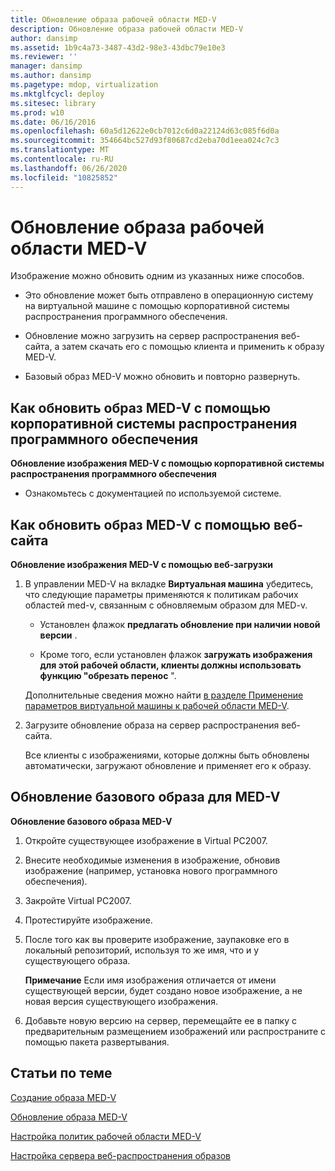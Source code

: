 ```yaml
---
title: Обновление образа рабочей области MED-V
description: Обновление образа рабочей области MED-V
author: dansimp
ms.assetid: 1b9c4a73-3487-43d2-98e3-43dbc79e10e3
ms.reviewer: ''
manager: dansimp
ms.author: dansimp
ms.pagetype: mdop, virtualization
ms.mktglfcycl: deploy
ms.sitesec: library
ms.prod: w10
ms.date: 06/16/2016
ms.openlocfilehash: 60a5d12622e0cb7012c6d0a22124d63c085f6d0a
ms.sourcegitcommit: 354664bc527d93f80687cd2eba70d1eea024c7c3
ms.translationtype: MT
ms.contentlocale: ru-RU
ms.lasthandoff: 06/26/2020
ms.locfileid: "10825852"
---
```

# Обновление образа рабочей области MED-V


Изображение можно обновить одним из указанных ниже способов.

-   Это обновление может быть отправлено в операционную систему на виртуальной машине с помощью корпоративной системы распространения программного обеспечения.

-   Обновление можно загрузить на сервер распространения веб-сайта, а затем скачать его с помощью клиента и применить к образу MED-V.

-   Базовый образ MED-V можно обновить и повторно развернуть.

## <a href="" id="bkmk-howtoupdateamedvimageusinganesd"></a>Как обновить образ MED-V с помощью корпоративной системы распространения программного обеспечения


**Обновление изображения MED-V с помощью корпоративной системы распространения программного обеспечения**

-   Ознакомьтесь с документацией по используемой системе.

## <a href="" id="bkmk-howtoupdateamedvimageusingwebdownload"></a>Как обновить образ MED-V с помощью веб-сайта


**Обновление изображения MED-V с помощью веб-загрузки**

1.  В управлении MED-V на вкладке **Виртуальная машина** убедитесь, что следующие параметры применяются к политикам рабочих областей med-v, связанным с обновляемым образом для MED-v.

    -   Установлен флажок **предлагать обновление при наличии новой версии** .

    -   Кроме того, если установлен флажок **загружать изображения для этой рабочей области, клиенты должны использовать функцию "обрезать перенос** ".

    Дополнительные сведения можно найти [в разделе Применение параметров виртуальной машины к рабочей области MED-V](how-to-apply-virtual-machine-settings-to-a-med-v-workspace.md).

2.  Загрузите обновление образа на сервер распространения веб-сайта.

    Все клиенты с изображениями, которые должны быть обновлены автоматически, загружают обновление и применяет его к образу.

## <a href="" id="bkmk-howtoupdateamedvbaseimage"></a>Обновление базового образа для MED-V


**Обновление базового образа MED-V**

1.  Откройте существующее изображение в Virtual PC2007.

2.  Внесите необходимые изменения в изображение, обновив изображение (например, установка нового программного обеспечения).

3.  Закройте Virtual PC2007.

4.  Протестируйте изображение.

5.  После того как вы проверите изображение, заупаковке его в локальный репозиторий, используя то же имя, что и у существующего образа.

    **Примечание**  Если имя изображения отличается от имени существующей версии, будет создано новое изображение, а не новая версия существующего изображения.

     

6.  Добавьте новую версию на сервер, перемещайте ее в папку с предварительным размещением изображений или распространите с помощью пакета развертывания.

## Статьи по теме


[Создание образа MED-V](creating-a-med-v-image.md)

[Обновление образа MED-V](how-to-update-a-med-v-image.md)

[Настройка политик рабочей области MED-V](configuring-med-v-workspace-policies.md)

[Настройка сервера веб-распространения образов](how-to-configure-the-image-web-distribution-server.md)

 

 






